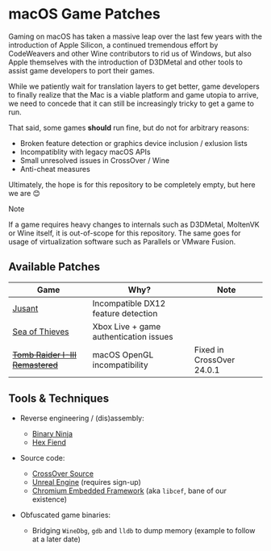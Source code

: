 # macOS Game Patches

Gaming on macOS has taken a massive leap over the last few years with the introduction of Apple Silicon, a
continued tremendous effort by CodeWeavers and other Wine contributors to rid us of Windows, but also Apple
themselves with the introduction of D3DMetal and other tools to assist game developers to port their games.

While we patiently wait for translation layers to get better, game developers to finally realize that the Mac
is a viable platform and game utopia to arrive, we need to concede that it can still be increasingly tricky to
get a game to run.

That said, some games **should** run fine, but do not for arbitrary reasons:

- Broken feature detection or graphics device inclusion / exlusion lists
- Incompatiblity with legacy macOS APIs
- Small unresolved issues in CrossOver / Wine
- Anti-cheat measures

Ultimately, the hope is for this repository to be completely empty, but here we are 😊

> [!NOTE]
>
> If a game requires heavy changes to internals such as D3DMetal, MoltenVK or Wine itself, it is out-of-scope
> for this repository. The same goes for usage of virtualization software such as Parallels or VMware Fusion.
>

## Available Patches

| Game                               | Why?                                      | Note
| ---------------------------------- | ----------------------------------------- | ------------------------- |
| [Jusant]                           | Incompatible DX12 feature detection       |
| [Sea of Thieves]                   | Xbox Live + game authentication issues    |
| ~~[Tomb Raider I-III Remastered]~~ | macOS OpenGL incompatibility              | Fixed in CrossOver 24.0.1

## Tools & Techniques

- Reverse engineering / (dis)assembly:
  - [Binary Ninja](https://binary.ninja/)
  - [Hex Fiend](http://hexfiend.com/)

- Source code:
  - [CrossOver Source](https://www.codeweavers.com/crossover/source)
  - [Unreal Engine](https://docs.unrealengine.com/5.3/en-US/downloading-unreal-engine-source-code/) (requires sign-up)
  - [Chromium Embedded Framework](https://github.com/chromiumembedded/cef) (aka `libcef`, bane of our existence)

- Obfuscated game binaries:
  - Bridging `WineDbg`, `gdb` and `lldb` to dump memory (example to follow at a later date)

[Jusant]: jusant
[Sea of Thieves]: sea-of-thieves
[Tomb Raider I-III Remastered]: tomb-raider-I-III-remastered
